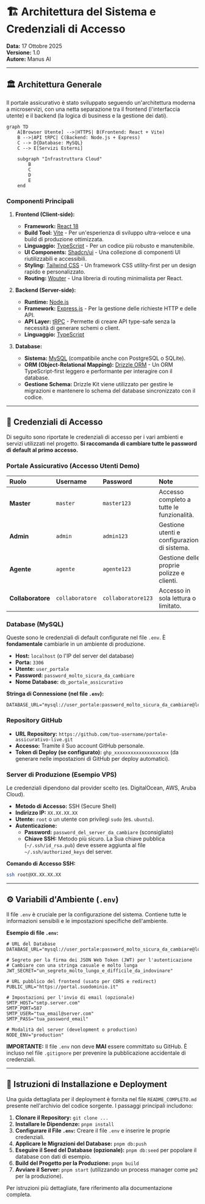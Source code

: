 # 🏗️ Architettura del Sistema e Credenziali di Accesso

**Data:** 17 Ottobre 2025  
**Versione:** 1.0  
**Autore:** Manus AI

---

## 🏛️ Architettura Generale

Il portale assicurativo è stato sviluppato seguendo un'architettura moderna a microservizi, con una netta separazione tra il frontend (l'interfaccia utente) e il backend (la logica di business e la gestione dei dati).

```mermaid
graph TD
    A[Browser Utente] -->|HTTPS| B(Frontend: React + Vite)
    B -->|API tRPC| C(Backend: Node.js + Express)
    C --> D{Database: MySQL}
    C --> E[Servizi Esterni]

    subgraph "Infrastruttura Cloud"
        B
        C
        D
        E
    end
```

### Componenti Principali

1.  **Frontend (Client-side):**
    *   **Framework:** [React 18](https://react.dev/)
    *   **Build Tool:** [Vite](https://vitejs.dev/) - Per un'esperienza di sviluppo ultra-veloce e una build di produzione ottimizzata.
    *   **Linguaggio:** [TypeScript](https://www.typescriptlang.org/) - Per un codice più robusto e manutenibile.
    *   **UI Components:** [Shadcn/ui](https://ui.shadcn.com/) - Una collezione di componenti UI riutilizzabili e accessibili.
    *   **Styling:** [Tailwind CSS](https://tailwindcss.com/) - Un framework CSS utility-first per un design rapido e personalizzato.
    *   **Routing:** [Wouter](https://github.com/molefrog/wouter) - Una libreria di routing minimalista per React.

2.  **Backend (Server-side):**
    *   **Runtime:** [Node.js](https://nodejs.org/)
    *   **Framework:** [Express.js](https://expressjs.com/) - Per la gestione delle richieste HTTP e delle API.
    *   **API Layer:** [tRPC](https://trpc.io/) - Permette di creare API type-safe senza la necessità di generare schemi o client.
    *   **Linguaggio:** [TypeScript](https://www.typescriptlang.org/)

3.  **Database:**
    *   **Sistema:** [MySQL](https://www.mysql.com/) (compatibile anche con PostgreSQL o SQLite).
    *   **ORM (Object-Relational Mapping):** [Drizzle ORM](https://orm.drizzle.team/) - Un ORM TypeScript-first leggero e performante per interagire con il database.
    *   **Gestione Schema:** Drizzle Kit viene utilizzato per gestire le migrazioni e mantenere lo schema del database sincronizzato con il codice.

---

## 🔑 Credenziali di Accesso

Di seguito sono riportate le credenziali di accesso per i vari ambienti e servizi utilizzati nel progetto. **Si raccomanda di cambiare tutte le password di default al primo accesso.**

### Portale Assicurativo (Accesso Utenti Demo)

| Ruolo | Username | Password | Note |
| :--- | :--- | :--- | :--- |
| **Master** | `master` | `master123` | Accesso completo a tutte le funzionalità. |
| **Admin** | `admin` | `admin123` | Gestione utenti e configurazioni di sistema. |
| **Agente** | `agente` | `agente123` | Gestione delle proprie polizze e clienti. |
| **Collaboratore**| `collaboratore`| `collaboratore123`| Accesso in sola lettura o limitato. |

### Database (MySQL)

Queste sono le credenziali di default configurate nel file `.env`. È **fondamentale** cambiarle in un ambiente di produzione.

- **Host:** `localhost` (o l'IP del server del database)
- **Porta:** `3306`
- **Utente:** `user_portale`
- **Password:** `password_molto_sicura_da_cambiare`
- **Nome Database:** `db_portale_assicurativo`

**Stringa di Connessione (nel file `.env`):**
```
DATABASE_URL="mysql://user_portale:password_molto_sicura_da_cambiare@localhost:3306/db_portale_assicurativo"
```

### Repository GitHub

- **URL Repository:** `https://github.com/tuo-username/portale-assicurativo-live.git`
- **Accesso:** Tramite il Suo account GitHub personale.
- **Token di Deploy (se configurato):** `ghp_xxxxxxxxxxxxxxxxxxxx` (da generare nelle impostazioni di GitHub per deploy automatici).

### Server di Produzione (Esempio VPS)

Le credenziali dipendono dal provider scelto (es. DigitalOcean, AWS, Aruba Cloud).

- **Metodo di Accesso:** SSH (Secure Shell)
- **Indirizzo IP:** `XX.XX.XX.XX`
- **Utente:** `root` o un utente con privilegi `sudo` (es. `ubuntu`).
- **Autenticazione:**
    - **Password:** `password_del_server_da_cambiare` (sconsigliato)
    - **Chiave SSH:** Metodo più sicuro. La Sua chiave pubblica (`~/.ssh/id_rsa.pub`) deve essere aggiunta al file `~/.ssh/authorized_keys` del server.

**Comando di Accesso SSH:**
```bash
ssh root@XX.XX.XX.XX
```

---

## ⚙️ Variabili d'Ambiente (`.env`)

Il file `.env` è cruciale per la configurazione del sistema. Contiene tutte le informazioni sensibili e le impostazioni specifiche dell'ambiente.

**Esempio di file `.env`:**

```env
# URL del Database
DATABASE_URL="mysql://user_portale:password_molto_sicura_da_cambiare@localhost:3006/db_portale_assicurativo"

# Segreto per la firma dei JSON Web Token (JWT) per l'autenticazione
# Cambiare con una stringa casuale e molto lunga
JWT_SECRET="un_segreto_molto_lungo_e_difficile_da_indovinare"

# URL pubblico del frontend (usato per CORS e redirect)
PUBLIC_URL="https://portal.suodominio.it"

# Impostazioni per l'invio di email (opzionale)
SMTP_HOST="smtp.server.com"
SMTP_PORT=587
SMTP_USER="tua_email@server.com"
SMTP_PASS="tua_password_email"

# Modalità del server (development o production)
NODE_ENV="production"
```

**IMPORTANTE:** Il file `.env` non deve **MAI** essere committato su GitHub. È incluso nel file `.gitignore` per prevenire la pubblicazione accidentale di credenziali.

---

## 🚀 Istruzioni di Installazione e Deployment

Una guida dettagliata per il deployment è fornita nel file `README_COMPLETO.md` presente nell'archivio del codice sorgente. I passaggi principali includono:

1.  **Clonare il Repository:** `git clone ...`
2.  **Installare le Dipendenze:** `pnpm install`
3.  **Configurare il File `.env`:** Creare il file `.env` e inserire le proprie credenziali.
4.  **Applicare le Migrazioni del Database:** `pnpm db:push`
5.  **Eseguire il Seed del Database (opzionale):** `pnpm db:seed` per popolare il database con dati di esempio.
6.  **Build del Progetto per la Produzione:** `pnpm build`
7.  **Avviare il Server:** `pnpm start` (utilizzando un process manager come `pm2` per la produzione).

Per istruzioni più dettagliate, fare riferimento alla documentazione completa.

